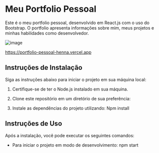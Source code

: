 # Meu Portfolio Pessoal

Este é o meu portfolio pessoal, desenvolvido em React.js com o uso do Bootstrap. O portfolio apresenta informações sobre mim, meus projetos e minhas habilidades como desenvolvedor.

![image](https://github.com/Matheusvsm/Portfolio_pessoal/assets/109110598/4143c096-2765-4d56-bfcf-cdb96b3a16e2)

https://portfolio-pessoal-henna.vercel.app



## Instruções de Instalação

Siga as instruções abaixo para iniciar o projeto em sua máquina local:

1. Certifique-se de ter o Node.js instalado em sua máquina.

2. Clone este repositório em um diretório de sua preferência:
 
3. Instale as dependências do projeto utilizando: Npm install


## Instruções de Uso

Após a instalação, você pode executar os seguintes comandos:

- Para iniciar o projeto em modo de desenvolvimento: npm start
  




